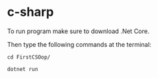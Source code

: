 # c-sharp
To run program make sure to download .Net Core. <br>

Then type the following commands at the terminal:

`cd FirstCSOop/`

`dotnet run`
